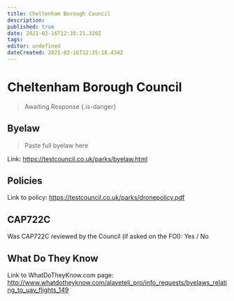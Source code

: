 ```yaml
---
title: Cheltenham Borough Council
description: 
published: true
date: 2021-02-16T12:35:21.320Z
tags: 
editor: undefined
dateCreated: 2021-02-16T12:35:18.434Z
---
```


# Cheltenham Borough Council
>  Awaiting Response
> {.is-danger}

## Byelaw
> Paste full byelaw here

Link:
https://testcouncil.co.uk/parks/byelaw.html

## Policies
Link to policy:
https://testcouncil.co.uk/parks/dronepolicy.pdf

## CAP722C

Was CAP722C reviewed by the Council (if asked on the FOI): Yes / No

## What Do They Know

Link to WhatDoTheyKnow.com page:
http://www.whatdotheyknow.com/alaveteli_pro/info_requests/byelaws_relating_to_uav_flights_149

